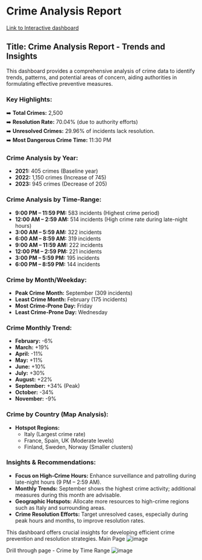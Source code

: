 # Crime Analysis Report

[Link to Interactive dashboard](https://app.powerbi.com/view?r=eyJrIjoiNGMyMTQ4MTUtYjY4MS00N2NlLWEzY2UtYzEyOGNiMzNmNmRkIiwidCI6ImM2ZTU0OWIzLTVmNDUtNDAzMi1hYWU5LWQ0MjQ0ZGM1YjJjNCJ9)

## Title: Crime Analysis Report - Trends and Insights

This dashboard provides a comprehensive analysis of crime data to identify trends, patterns, and potential areas of concern, aiding authorities in formulating effective preventive measures.

### Key Highlights:

➡️ **Total Crimes:** 2,500  
➡️ **Resolution Rate:** 70.04% (due to authority efforts)  
➡️ **Unresolved Crimes:** 29.96% of incidents lack resolution.  
➡️ **Most Dangerous Crime Time:** 11:30 PM  

### Crime Analysis by Year:
- **2021:** 405 crimes (Baseline year)  
- **2022:** 1,150 crimes (Increase of 745)  
- **2023:** 945 crimes (Decrease of 205)  

### Crime Analysis by Time-Range:
- **9:00 PM – 11:59 PM:** 583 incidents (Highest crime period)  
- **12:00 AM – 2:59 AM:** 514 incidents (High crime rate during late-night hours)  
- **3:00 AM – 5:59 AM:** 322 incidents  
- **6:00 AM – 8:59 AM:** 319 incidents  
- **9:00 AM – 11:59 AM:** 222 incidents  
- **12:00 PM – 2:59 PM:** 221 incidents  
- **3:00 PM – 5:59 PM:** 195 incidents  
- **6:00 PM – 8:59 PM:** 144 incidents  

### Crime by Month/Weekday:
- **Peak Crime Month:** September (309 incidents)  
- **Least Crime Month:** February (175 incidents)  
- **Most Crime-Prone Day:** Friday  
- **Least Crime-Prone Day:** Wednesday  

### Crime Monthly Trend:
- **February:** -6%  
- **March:** +19%  
- **April:** -11%  
- **May:** +11%  
- **June:** +10%  
- **July:** +30%  
- **August:** +22%  
- **September:** +34% (Peak)  
- **October:** -34%  
- **November:** -9%  

### Crime by Country (Map Analysis):  
- **Hotspot Regions:**  
  - Italy (Largest crime rate)  
  - France, Spain, UK (Moderate levels)  
  - Finland, Sweden, Norway (Smaller clusters)  

### Insights & Recommendations:
- **Focus on High-Crime Hours:** Enhance surveillance and patrolling during late-night hours (9 PM – 2:59 AM).  
- **Monthly Trends:** September shows the highest crime activity; additional measures during this month are advisable.  
- **Geographic Hotspots:** Allocate more resources to high-crime regions such as Italy and surrounding areas.  
- **Crime Resolution Efforts:** Target unresolved cases, especially during peak hours and months, to improve resolution rates.  

This dashboard offers crucial insights for developing efficient crime prevention and resolution strategies.
Main Page
![image](https://github.com/user-attachments/assets/768373ea-a9bb-4f35-8239-3de96d96af27)

Drill through page - Crime by Time Range
![image](https://github.com/user-attachments/assets/0a413f08-70d2-48db-be47-254771378490)


